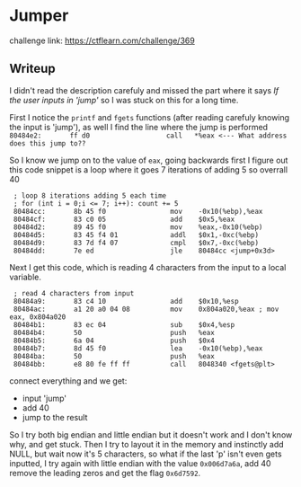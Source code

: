 # Jumper
challenge link: https://ctflearn.com/challenge/369

## Writeup
I didn't read the description carefuly and missed the part where it says *If the user inputs in 'jump'* so I was stuck on this for a long time.

First I notice the `printf` and `fgets` functions (after reading carefuly knowing the input is 'jump'), as well I find the line where the jump is performed
` 80484e2:       ff d0                   call   *%eax <--- What address does this jump to??`

So I know we jump on to the value of `eax`, going backwards first I figure out this code snippet is a loop where it goes 7 iterations of adding 5 so overrall 40
```
 ; loop 8 iterations adding 5 each time
 ; for (int i = 0;i <= 7; i++): count += 5
 80484cc:       8b 45 f0                mov    -0x10(%ebp),%eax
 80484cf:       83 c0 05                add    $0x5,%eax
 80484d2:       89 45 f0                mov    %eax,-0x10(%ebp)
 80484d5:       83 45 f4 01             addl   $0x1,-0xc(%ebp)
 80484d9:       83 7d f4 07             cmpl   $0x7,-0xc(%ebp)
 80484dd:       7e ed                   jle    80484cc <jump+0x3d>
```
 
Next I get this code, which is reading 4 characters from the input to a local variable.
```
 ; read 4 characters from input
 80484a9:       83 c4 10                add    $0x10,%esp
 80484ac:       a1 20 a0 04 08          mov    0x804a020,%eax ; mov eax, 0x804a020
 80484b1:       83 ec 04                sub    $0x4,%esp
 80484b4:       50                      push   %eax
 80484b5:       6a 04                   push   $0x4
 80484b7:       8d 45 f0                lea    -0x10(%ebp),%eax
 80484ba:       50                      push   %eax
 80484bb:       e8 80 fe ff ff          call   8048340 <fgets@plt>
 ```
 
connect everything and we get:
* input 'jump'
* add 40
* jump to the result

So I try both big endian and little endian but it doesn't work and I don't know why, and get stuck. Then I try to layout it in the memory and instinctly add NULL,
but wait now it's 5 characters, so what if the last 'p' isn't even gets inputted, I try again with little endian with the value `0x006d7a6a`, add 40 remove 
the leading zeros and get the flag `0x6d7592`.
